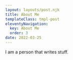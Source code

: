 ```yaml
---
layout: layouts/post.njk
title: About Me
templateClass: tmpl-post
eleventyNavigation:
  key: About Me
  order: 3
date: 2022-03-25
---
```


I am a person that writes stuff.
